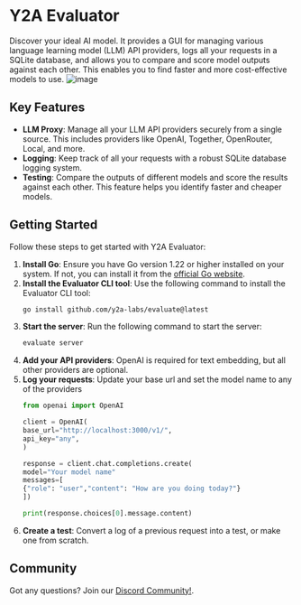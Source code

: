 # Y2A Evaluator

Discover your ideal AI model. It provides a GUI for managing various language learning model (LLM) API providers, logs all your requests in a SQLite database, and allows you to compare and score model outputs against each other. This enables you to find faster and more cost-effective models to use.
![image](https://github.com/y2a-labs/evaluate/assets/151597434/492d3e6b-0a8b-4854-b201-3abad6171540)

## Key Features

- **LLM Proxy**: Manage all your LLM API providers securely from a single source. This includes providers like OpenAI, Together, OpenRouter, Local, and more.
- **Logging**: Keep track of all your requests with a robust SQLite database logging system.
- **Testing**: Compare the outputs of different models and score the results against each other. This feature helps you identify faster and cheaper models.

## Getting Started

Follow these steps to get started with Y2A Evaluator:

1. **Install Go**: Ensure you have Go version 1.22 or higher installed on your system. If not, you can install it from the [official Go website](https://go.dev/doc/install).
2. **Install the Evaluator CLI tool**: Use the following command to install the Evaluator CLI tool:
    ```bash
    go install github.com/y2a-labs/evaluate@latest
    ```
3. **Start the server**: Run the following command to start the server:
    ```bash
    evaluate server
    ```
4. **Add your API providers**: OpenAI is required for text embedding, but all other providers are optional.
5. **Log your requests**: Update your base url and set the model name to any of the providers
    ```python
    from openai import OpenAI

    client = OpenAI(
    base_url="http://localhost:3000/v1/",
    api_key="any",
    )

    response = client.chat.completions.create(
    model="Your model name"
    messages=[
    {"role": "user","content": "How are you doing today?"}
    ])

    print(response.choices[0].message.content)
    ```
6. **Create a test**: Convert a log of a previous request into a test, or make one from scratch.

## Community

Got any questions? Join our [Discord Community!](https://discord.gg/HXgSS7RuWc).
